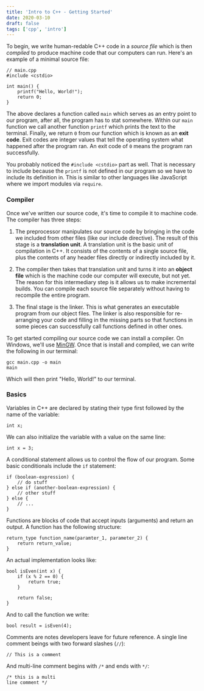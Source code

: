 ```yaml
---
title: 'Intro to C++ - Getting Started'
date: 2020-03-10
draft: false
tags: ['cpp', 'intro']
---
```


To begin, we write human-redable C++ code in a _source file_ which is then _compiled_ to produce machine code that our computers can run. Here's an example of a minimal source file:

```
// main.cpp
#include <cstdio>

int main() {
    printf("Hello, World!");
    return 0;
}
```

The above declares a function called `main` which serves as an entry point to our program, after all, the program has to stat somewhere. Within our `main` function we call another function `printf` which prints the text to the terminal. Finally, we return `0` from our function which is known as an **exit code**. Exit codes are integer values that tell the operating system what happened after the program ran. An exit code of `0` means the program ran successfully.

You probably noticed the `#include <cstdio>` part as well. That is necessary to include because the `printf` is not defined in our program so we have to include its definition in. This is similar to other languages like JavaScript where we import modules via `require`.

### Compiler

Once we've written our source code, it's time to compile it to machine code. The compiler has three steps:

1. The preprocessor manipulates our source code by bringing in the code we included from other files (like our include directive). The result of this stage is a **translation unit**. A translation unit is the basic unit of compilation in C++. It consists of the contents of a single source file, plus the contents of any header files directly or indirectly included by it.

2. The compiler then takes that translation unit and turns it into an **object file** which is the machine code our computer will execute, but not yet. The reason for this intermediary step is it allows us to make incremental builds. You can compile each source file separately without having to recompile the entire program.

3. The final stage is the linker. This is what generates an executable program from our object files. The linker is also responsible for re-arranging your code and filling in the missing parts so that functions in some pieces can successfully call functions defined in other ones.

To get started compiling our source code we can install a compiler. On Windows, we'll use [MinGW](http://www.mingw.org/). Once that is install and compiled, we can write the following in our terminal:

```
gcc main.cpp -o main
main
```

Which will then print "Hello, World!" to our terminal.

### Basics

Variables in C++ are declared by stating their type first followed by the name of the variable:

```
int x;
```

We can also initialize the variable with a value on the same line:

```
int x = 3;
```

A conditional statement allows us to control the flow of our program. Some basic conditionals include the `if` statement:

```
if (boolean-expression) {
    // do stuff
} else if (another-boolean-expression) {
    // other stuff
} else {
    // ...
}
```

Functions are blocks of code that accept inputs (arguments) and return an output. A function has the following structure:

```
return_type function_name(paramter_1, parameter_2) {
    return return_value;
}
```

An actual implementation looks like:

```
bool isEven(int x) {
    if (x % 2 == 0) {
        return true;
    }

    return false;
}
```

And to call the function we write:

```
bool result = isEven(4);
```

Comments are notes developers leave for future reference. A single line comment beings with two forward slashes (`//`):

```
// This is a comment
```

And multi-line comment begins with `/*` and ends with `*/`:

```
/* this is a multi
line comment */
```
